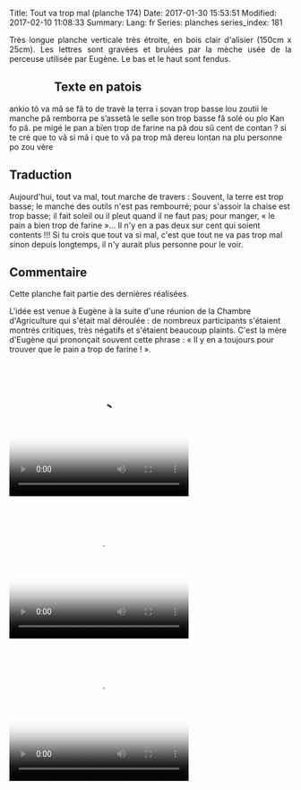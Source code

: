 Title:  Tout va trop mal (planche 174)
Date: 2017-01-30 15:53:51
Modified: 2017-02-10 11:08:33
Summary: 
Lang: fr
Series: planches
series_index: 181

<p style="text-align:justify;">Très longue planche verticale très
étroite, en bois clair d'alisier (150cm x 25cm). Les lettres sont
gravées et brulées par la mèche usée de la perceuse utilisée par
Eugène. Le bas et le haut sont fendus.</p>

<figure class="image-block" style="float: left;">
  <img alt="" src="{static}/images/planche_174-2.png">
  <figcaption style="max-width: 90px"></figcaption>
</figure>

## Texte en patois

ankio tó va mâ se fâ to de travè la terra i sovan trop basse lou
zoutii le manche pâ remborra pe s’assetâ le selle son trop basse fâ
solé ou plo Kan fo pâ. pe migé le pan a bïen trop de farine na pâ dou
sû cent de contan ? si te cré que to vâ si mâ i que to vâ pa trop mâ
dereu lontan na plu personne po zou vère

## Traduction

Aujourd'hui, tout va mal, tout marche de travers : Souvent, la terre
est trop basse; le manche des outils n'est pas rembourré; pour
s'assoir la chaise est trop basse; il fait soleil ou il pleut quand il
ne faut pas; pour manger, « le pain a bien trop de farine »… Il n'y en
a pas deux sur cent qui soient contents !!!  Si tu crois que tout va
si mal, c'est que tout ne va pas trop mal sinon depuis longtemps, il
n'y aurait plus personne pour le voir.

## Commentaire

Cette planche fait partie des dernières réalisées. 

L'idée est venue à Eugène à la suite d'une réunion de la Chambre
d'Agriculture qui s'était mal déroulée : de nombreux participants
s'étaient montrés critiques, très négatifs et s'étaient beaucoup
plaints. C'est la mère d'Eugène qui prononçait souvent cette phrase :
« Il y en a toujours pour trouver que le pain a trop de farine ! ».

<video width="320" height="240" controls
  poster="{static}/images/thumbnails/video_174.jpg">
  <source src="https://d1njpgd0ygatdn.cloudfront.net/video_174.mp4" type="video/mp4">
</video>

<video width="320" height="240" controls
  poster="{static}/images/thumbnails/video_174debut.jpg">
  <source src="https://d1njpgd0ygatdn.cloudfront.net/video_174debut.mp4" type="video/mp4">
</video>

<video width="320" height="240" controls
  poster="{static}/images/thumbnails/video_174fin.jpg">
  <source src="https://d1njpgd0ygatdn.cloudfront.net/video_174fin.mp4" type="video/mp4">
</video>
